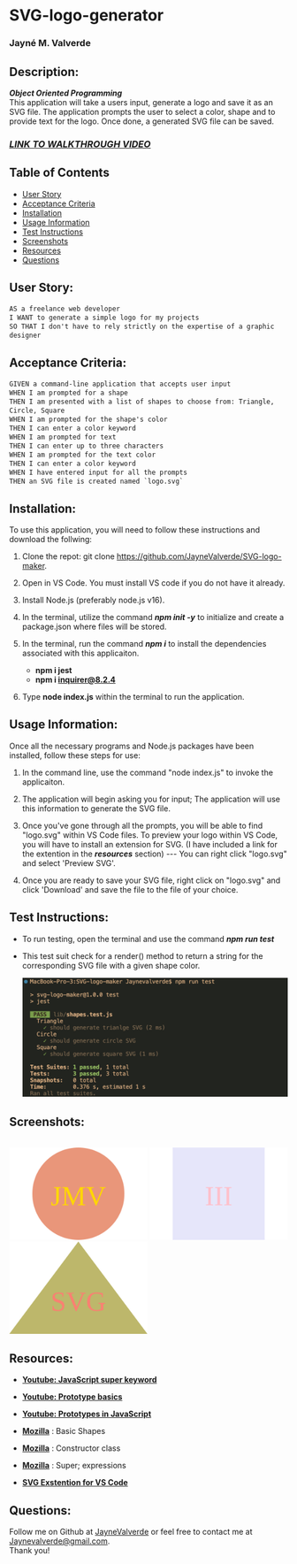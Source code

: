 # SVG-logo-generator
### Jayné M. Valverde

## Description:
***Object Oriented Programming*** <br>
This application will take a users input, generate a logo and save it as an SVG file. The application prompts the user to select a color, shape and to provide text for the logo. Once done, a generated SVG file can be saved. 

### **_[LINK TO WALKTHROUGH VIDEO](https://youtu.be/1W-08AskIO4)_**

## Table of Contents
* [User Story](#user-story)
* [Acceptance Criteria](#acceptance-criteria)
* [Installation](#installation)
* [Usage Information](#usage-information)
* [Test Instructions](#test-instructions)
* [Screenshots](#screenshots)
* [Resources](#resources)
* [Questions](#questions)

## User Story:
```
AS a freelance web developer 
I WANT to generate a simple logo for my projects 
SO THAT I don't have to rely strictly on the expertise of a graphic designer 
```
## Acceptance Criteria: 
```
GIVEN a command-line application that accepts user input 
WHEN I am prompted for a shape
THEN I am presented with a list of shapes to choose from: Triangle, Circle, Square
WHEN I am prompted for the shape's color
THEN I can enter a color keyword
WHEN I am prompted for text
THEN I can enter up to three characters 
WHEN I am prompted for the text color 
THEN I can enter a color keyword
WHEN I have entered input for all the prompts
THEN an SVG file is created named `logo.svg`
```

## Installation: 
To use this application, you will need to follow these instructions and download the follwing: <br>

1. Clone the repot: git clone https://github.com/JayneValverde/SVG-logo-maker.

2. Open in VS Code. You must install VS code if you do not have it already. 

3. Install Node.js (preferably node.js v16).

4. In the terminal, utilize the command ***npm init -y*** to initialize and create a package.json where files will be stored.

5. In the terminal, run the command ***npm i*** to install the dependencies associated with this applicaiton. 
    * **npm i jest** 
    * **npm i inquirer@8.2.4** 

6. Type **node index.js** within the terminal to run the application. 

## Usage Information:
Once all the necessary programs and Node.js packages have been installed, follow these steps for use: 

1. In the command line, use the command "node index.js" to invoke the applicaiton. 

2. The application will begin asking you for input; The application will use this information to generate the SVG file. 

3. Once you've gone through all the prompts, you will be able to find "logo.svg" within VS Code files. To preview your logo within VS Code, you will have to install an extension for SVG. (I have included a link for the extention in the ***resources*** section) --- You can right click "logo.svg" and select 'Preview SVG'. 

4. Once you are ready to save your SVG file, right click on "logo.svg" and click 'Download' and save the file to the file of your choice. 

## Test Instructions:
* To run testing, open the terminal and use the command ***npm run test*** <br>
* This test suit check for a render() method to return a string for the corresponding SVG file with a given shape color.  <br>

    <img src="./images/testing.png" > <br>

## Screenshots:
<br>
 <img src="./images/Circle.svg" width="250">
<img src="./images/Square.svg" width="250"> 
<img src="./images/Triangle.svg" width="250"> 
<br>

## Resources: 
* **[Youtube: JavaScript super keyword ](https://www.youtube.com/watch?v=khuDeNwXkfI)**

* **[Youtube: Prototype basics](https://www.youtube.com/watch?v=YkoelSTUy7A&t=902s)**

* **[Youtube: Prototypes in JavaScript](https://www.youtube.com/watch?v=riDVvXZ_Kb4&t=18s)**

* **[Mozilla](https://developer.mozilla.org/en-US/docs/Web/SVG/Tutorial/Basic_Shapes)** : Basic Shapes 

* **[Mozilla](https://developer.mozilla.org/en-US/docs/Web/JavaScript/Reference/Classes/constructor)** : Constructor class 

* **[Mozilla](https://developer.mozilla.org/en-US/docs/Web/JavaScript/Reference/Operators/super)** : Super; expressions 

* **[SVG Exstention for VS Code](https://marketplace.visualstudio.com/items?itemName=jock.svg)**

## Questions: 
Follow me on Github at [JayneValverde](https://github.com/JayneValverde) or feel free to contact me at Jaynevalverde@gmail.com. <br>
Thank you!
